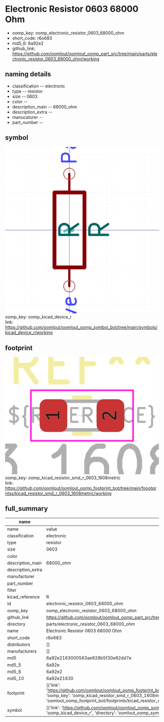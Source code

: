 # Electronic Resistor 0603 68000 Ohm

  
* oomp_key: oomp_electronic_resistor_0603_68000_ohm 
* short_code: r6o683
* md5_6: 6a92e2  
* github_link: https://github.com/oomlout/oomlout_oomp_part_src/tree/main/parts/electronic_resistor_0603_68000_ohm/working  
## naming details
* classification -- electronic
* type -- resistor
* size -- 0603
* color -- 
* description_main -- 68000_ohm
* description_extra -- 
* manucaturer -- 
* part_number -- 



## symbol

![](symbol/0/working/working_600.png)  
oomp_key: oomp_kicad_device_r  
link: https://github.com/oomlout/oomlout_oomp_symbol_bot/tree/main/symbols/kicad_device_r/working  

## footprint

![](footprint/0/working/working_600.png)  
oomp_key: oomp_kicad_resistor_smd_r_0603_1608metric  
link: https://github.com/oomlout/oomlout_oomp_footprint_bot/tree/main/foootprntss/kicad_resistor_smd_r_0603_1608metric/working  

## full_summary
| name | value | 
| --- | --- | 
| name | value | 
| classification | electronic | 
| type | resistor | 
| size | 0603 | 
| color |  | 
| description_main | 68000_ohm | 
| description_extra |  | 
| manufacturer |  | 
| part_number |  | 
| filter |  | 
| kicad_reference | R | 
| id | electronic_resistor_0603_68000_ohm | 
| oomp_key | oomp_electronic_resistor_0603_68000_ohm | 
| github_link | https://github.com/oomlout/oomlout_oomp_part_src/tree/main/parts/electronic_resistor_0603_68000_ohm/working | 
| directory | parts/electronic_resistor_0603_68000_ohm | 
| name | Electronic Resistor 0603 68000 Ohm | 
| short_code | r6o683 | 
| distributors | [] | 
| manufacturers | [] | 
| md5 | 6a92e2163000563ae928b5f30e82dd7e | 
| md5_5 | 6a92e | 
| md5_6 | 6a92e2 | 
| md5_10 | 6a92e21630 | 
| footprint | [{'link': 'https://github.com/oomlout/oomlout_oomp_footprint_bot/tree/main/foootprntss/kicad_resistor_smd_r_0603_1608metric', 'oomp_key': 'oomp_kicad_resistor_smd_r_0603_1608metric', 'directory': 'oomlout_oomp_footprint_bot/footprints/kicad_resistor_smd_r_0603_1608metric//working/working.kicad_mod'}] | 
| symbol | [{'link': 'https://github.com/oomlout/oomlout_oomp_symbol_bot/tree/main/symbols/kicad_device_r', 'oomp_key': 'oomp_kicad_device_r', 'directory': 'oomlout_oomp_symbol_bot/symbols/kicad_device_r//working/working.kicad_sym'}] | 
